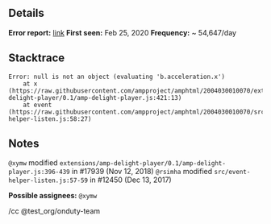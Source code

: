 Details
---
**Error report:** [link](http://go/ampe/CL6chqbN2-bzBA)
**First seen:** Feb 25, 2020
**Frequency:** ~ 54,647/day

Stacktrace
---
```
Error: null is not an object (evaluating 'b.acceleration.x')
    at x (https://raw.githubusercontent.com/ampproject/amphtml/2004030010070/extensions/amp-delight-player/0.1/amp-delight-player.js:421:13)
    at event (https://raw.githubusercontent.com/ampproject/amphtml/2004030010070/src/event-helper-listen.js:58:27)
```

Notes
---
`@xymw` modified `extensions/amp-delight-player/0.1/amp-delight-player.js:396-439` in #17939 (Nov 12, 2018)
`@rsimha` modified `src/event-helper-listen.js:57-59` in #12450 (Dec 13, 2017)

**Possible assignees:** `@xymw`

/cc @test_org/onduty-team
